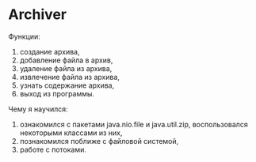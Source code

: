 # Archiver

Функции:

1) создание архива,
2) добавление файла в архив,
3) удаление файла из архива,
3) извлечение файла из архива,
4) узнать содержание архива,
5) выход из программы.

Чему я научился:
1) ознакомился с пакетами java.nio.file и java.util.zip, воспользовался некоторыми классами из них,
2) познакомился поближе с файловой системой,
3) работе с потоками.
